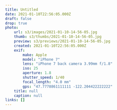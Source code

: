 ```yaml
---
title: Untitled
date: 2021-01-10T22:56:05.000Z
draft: false
drop: true
photo:
    url: s3/images/2021-01-10-14-56-05.jpg
    thumb: s3/thumbs/2021-01-10-14-56-05.jpg
    preview: s3/previews/2021-01-10-14-56-05.jpg
    created: 2021-01-10T22:56:05.000Z
    exif:
        make: Apple
        model: "iPhone 7"
        lens: "iPhone 7 back camera 3.99mm f/1.8"
        iso: 25
        aperture: 1.8
        shutter_speed: 1/40
        focal_length: "4.0 mm"
        gps: "47.7778861111111 -122.204422222222"
    title: null
    caption: null
links: []
---
```

